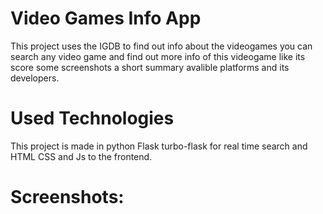 # Video Games Info App
This project uses the IGDB to find out info about the videogames 
you can search any video game and find out more info of this videogame like its score
some screenshots a short summary avalible platforms and its developers.

# Used Technologies
This project is made in python Flask turbo-flask for real time search and HTML CSS and Js to the 
frontend.

# Screenshots:

